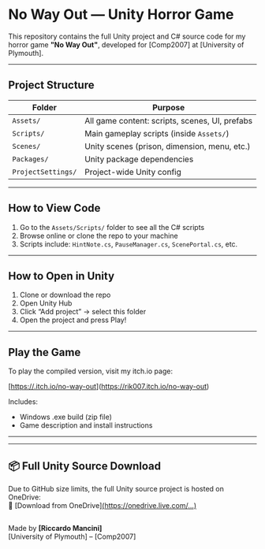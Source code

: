 #  No Way Out — Unity Horror Game

This repository contains the full Unity project and C# source code for my horror game **"No Way Out"**, developed for [Comp2007] at [University of Plymouth].

---

##  Project Structure

| Folder             | Purpose                             |
|--------------------|--------------------------------------|
| `Assets/`          | All game content: scripts, scenes, UI, prefabs |
| `Scripts/`         | Main gameplay scripts (inside `Assets/`) |
| `Scenes/`          | Unity scenes (prison, dimension, menu, etc.) |
| `Packages/`        | Unity package dependencies           |
| `ProjectSettings/` | Project-wide Unity config            |

---

##  How to View Code

1. Go to the `Assets/Scripts/` folder to see all the C# scripts
2. Browse online or clone the repo to your machine
3. Scripts include: `HintNote.cs`, `PauseManager.cs`, `ScenePortal.cs`, etc.

---

##  How to Open in Unity



1. Clone or download the repo
2. Open Unity Hub
3. Click “Add project” → select this folder
4. Open the project and press Play!

---

##  Play the Game

To play the compiled version, visit my itch.io page:

 [[https://.itch.io/no-way-out](https://rik007.itch.io/no-way-out)](https://rik007.itch.io/no-way-out)

Includes:  
- Windows .exe build (zip file)  
- Game description and install instructions

---


---

## 📦 Full Unity Source Download

Due to GitHub size limits, the full Unity source project is hosted on OneDrive:  
🔗 [Download from OneDrive][(https://onedrive.live.com/...)  ](https://liveplymouthac-my.sharepoint.com/:f:/r/personal/riccardo_mancini_students_plymouth_ac_uk/Documents/NoWayOut_UnityProject?csf=1&web=1&e=hwulYy)


##

Made by **[Riccardo Mancini]**  
[University of Plymouth] – [Comp2007]
